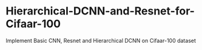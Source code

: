 # Hierarchical-DCNN-and-Resnet-for-Cifaar-100
Implement Basic CNN, Resnet and Hierarchical DCNN on Cifaar-100 dataset
